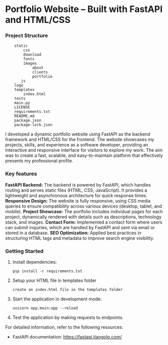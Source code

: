 # Portfolio Website – Built with FastAPI and HTML/CSS

### Project Structure
```
    static
        css
        download
        fonts
        images
            about
            clients
            portfolio
       js
    logo
    templates
        index.html
    tests
    main.py
    LICENSE
    requirements.txt
    README.md
    package.json
    package-lock.json

```

I developed a dynamic portfolio website using FastAPI as the backend framework and HTML/CSS for the frontend. The website showcases my projects, skills, and experience as a software developer, providing an interactive and responsive interface for visitors to explore my work. The aim was to create a fast, scalable, and easy-to-maintain platform that effectively presents my professional profile.

### Key features

**FastAPI Backend:** The backend is powered by FastAPI, which handles routing and serves static files (HTML, CSS, JavaScript). It provides a lightweight and asynchronous architecture for quick response times.
**Responsive Design:** The website is fully responsive, using CSS media queries to ensure compatibility across various devices (desktop, tablet, and mobile).
**Project Showcase:** The portfolio includes individual pages for each project, dynamically rendered with details such as descriptions, technology stack, and images.
**Contact Form:** Implemented a contact form where users can submit inquiries, which are handled by FastAPI and sent via email or stored in a database.
**SEO Optimization:** Applied best practices in structuring HTML tags and metadata to improve search engine visibility.


### Getting Started

1. Install dependencies:
   ```
   pip install -r requirements.txt
   ```
2. Setup your HTML file in templates folder
   ```
   create an index.html file in the templates folder
   ```

3. Start the application in development mode:
   ```
   uvicorn app.main:app --reload
   ```

4. Test the application by making requests to endpoints.


For detailed information, refer to the following resources:

- FastAPI documentation: https://fastapi.tiangolo.com/